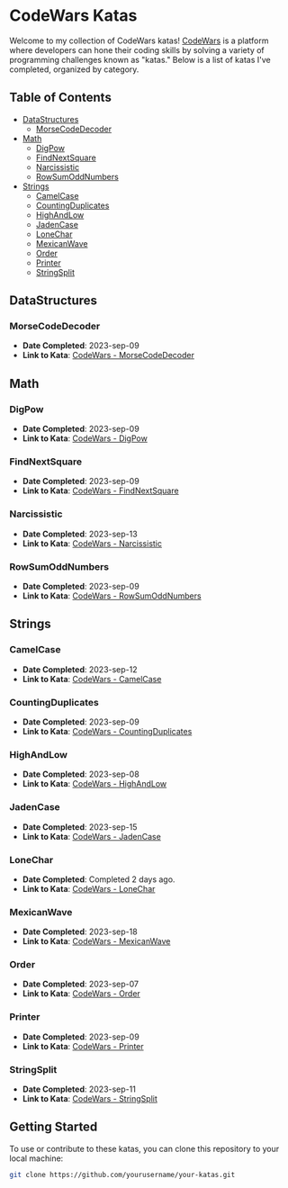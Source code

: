 # CodeWars Katas

Welcome to my collection of CodeWars katas! [CodeWars](https://www.codewars.com/) is a platform where developers can hone their coding skills by solving a variety of programming challenges known as "katas." Below is a list of katas I've completed, organized by category.

## Table of Contents
- [DataStructures](#datastructures)
  - [MorseCodeDecoder](#morsecodedecoder)
- [Math](#math)
  - [DigPow](#digpow)
  - [FindNextSquare](#findnextsquare)
  - [Narcissistic](#narcissistic)
  - [RowSumOddNumbers](#rowsumoddnumbers)
- [Strings](#strings)
  - [CamelCase](#camelcase)
  - [CountingDuplicates](#countingduplicates)
  - [HighAndLow](#highandlow)
  - [JadenCase](#jadencase)
  - [LoneChar](#lonechar)
  - [MexicanWave](#mexicanwave)
  - [Order](#order)
  - [Printer](#printer)
  - [StringSplit](#stringsplit)
 
## DataStructures

### MorseCodeDecoder
- **Date Completed**: 2023-sep-09
- **Link to Kata**: [CodeWars - MorseCodeDecoder](https://www.codewars.com/kata/54b724efac3d5402db00065e)

## Math

### DigPow
- **Date Completed**: 2023-sep-09
- **Link to Kata**: [CodeWars - DigPow](https://www.codewars.com/kata/5552101f47fc5178b1000050)

### FindNextSquare
- **Date Completed**: 2023-sep-09
- **Link to Kata**: [CodeWars - FindNextSquare](https://www.codewars.com/kata/56269eb78ad2e4ced1000013)

### Narcissistic
- **Date Completed**: 2023-sep-13
- **Link to Kata**: [CodeWars - Narcissistic](https://www.codewars.com/kata/5287e858c6b5a9678200083c)

### RowSumOddNumbers
- **Date Completed**: 2023-sep-09
- **Link to Kata**: [CodeWars - RowSumOddNumbers](https://www.codewars.com/kata/55fd2d567d94ac3bc9000064)

## Strings

### CamelCase
- **Date Completed**: 2023-sep-12
- **Link to Kata**: [CodeWars - CamelCase](https://www.codewars.com/kata/517abf86da9663f1d2000003)

### CountingDuplicates
- **Date Completed**: 2023-sep-09
- **Link to Kata**: [CodeWars - CountingDuplicates](https://www.codewars.com/kata/54bf1c2cd5b56cc47f0007a1)

### HighAndLow
- **Date Completed**: 2023-sep-08
- **Link to Kata**: [CodeWars - HighAndLow](https://www.codewars.com/kata/554b4ac871d6813a03000035)

### JadenCase
- **Date Completed**: 2023-sep-15
- **Link to Kata**: [CodeWars - JadenCase](https://www.codewars.com/kata/5390bac347d09b7da40006f6)

### LoneChar
- **Date Completed**: Completed 2 days ago.
- **Link to Kata**: [CodeWars - LoneChar](#)

### MexicanWave
- **Date Completed**: 2023-sep-18
- **Link to Kata**: [CodeWars - MexicanWave](https://www.codewars.com/kata/58f5c63f1e26ecda7e000029)

### Order
- **Date Completed**: 2023-sep-07
- **Link to Kata**: [CodeWars - Order](https://www.codewars.com/kata/55c45be3b2079eccff00010f)

### Printer
- **Date Completed**: 2023-sep-09
- **Link to Kata**: [CodeWars - Printer](https://www.codewars.com/kata/56541980fa08ab47a0000040)

### StringSplit
- **Date Completed**: 2023-sep-11
- **Link to Kata**: [CodeWars - StringSplit](https://www.codewars.com/kata/515de9ae9dcfc28eb6000001)

## Getting Started

To use or contribute to these katas, you can clone this repository to your local machine:

```bash
git clone https://github.com/yourusername/your-katas.git

